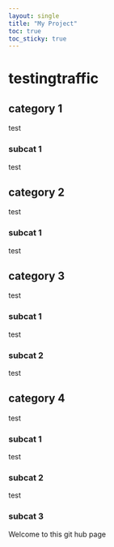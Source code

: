 ```yaml
---
layout: single
title: "My Project"
toc: true
toc_sticky: true
---
```



# testingtraffic

## category 1

test

### subcat 1

test


## category 2

test

### subcat 1

test

## category 3

test

### subcat 1

test

### subcat 2

test

## category 4

test

### subcat 1

test

### subcat 2

test

### subcat 3

Welcome to this git hub page

